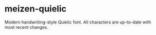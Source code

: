 # meizen-quielic
Modern handwriting-style Quielic font. All characters are up-to-date with most recent changes.
